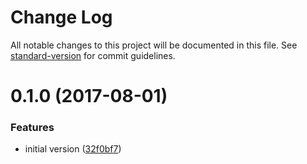 # Change Log

All notable changes to this project will be documented in this file. See [standard-version](https://github.com/conventional-changelog/standard-version) for commit guidelines.

<a name="0.1.0"></a>
# 0.1.0 (2017-08-01)


### Features

* initial version ([32f0bf7](https://github.com/google/ts-style/commit/32f0bf7))

